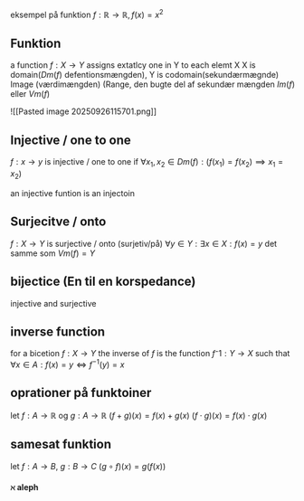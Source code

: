 eksempel på funktion
$f:\mathbb{R}\to \mathbb{R}, f(x)=x^{2}$

## Funktion 
a function $f: X\to Y$ assigns extatlcy one in Y to each elemt X
X is domain($Dm(f)$ defentionsmængden), Y is codomain(sekundærmægnde)
Image (værdimængden) (Range, den bugte del af sekundær mængden $Im(f) \text{ eller } Vm(f)$


![[Pasted image 20250926115701.png]]



## Injective / one to one

$f: x\to y$ is injective / one to one  if 
$\forall x_{1}, x_{2}\in Dm(f):(f(x_{1})=f(x_{2})\implies x_{1}=x_{2})$

an injective funtion is an injectoin

## Surjecitve / onto
$f:X\to Y$ is surjective / onto (surjetiv/på) 
$\forall y \in Y :  \exists x \in X :f(x)=y$
det samme som $Vm(f)=Y$


## bijectice  (En til en korspedance)
injective and surjective


## inverse function
for a bicetion $f:X\to Y$ the inverse of $f$ is the function $f⁻1:Y\to X$ such that $\forall x \in A:f(x)=y \Leftrightarrow f^{-1}(y)=x$

## oprationer på funktoiner
let $f: A\to \mathbb{R}$ og $g:A\to \mathbb{R}$
$(f+g)(x)=f(x)+g(x)$
$(f\cdot g)(x)=f(x)\cdot g(x)$

## samesat funktion
let $f:A\to B,\ g:B\to C$
$(g\circ f)(x)=g(f(x))$




#### $\aleph \text{ aleph}$ 